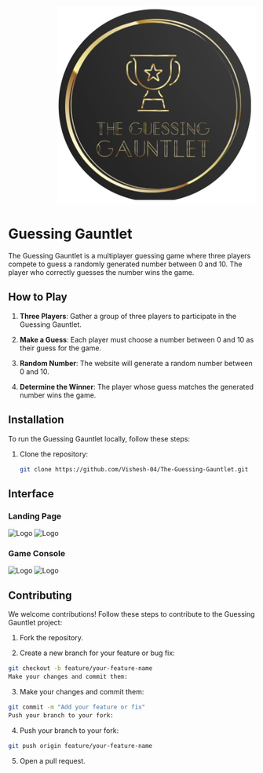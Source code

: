 <div style="padding-left: 100px;">
  <img src="assests/logo.png" alt="Your Image">
</div>

# Guessing Gauntlet 

The Guessing Gauntlet is a multiplayer guessing game where three players compete to guess a randomly generated number between 0 and 10. The player who correctly guesses the number wins the game.

## How to Play

1. **Three Players**: Gather a group of three players to participate in the Guessing Gauntlet.

2. **Make a Guess**: Each player must choose a number between 0 and 10 as their guess for the game.

3. **Random Number**: The website will generate a random number between 0 and 10.

4. **Determine the Winner**: The player whose guess matches the generated number wins the game.

## Installation

To run the Guessing Gauntlet locally, follow these steps:

1. Clone the repository:

   ```bash
   git clone https://github.com/Vishesh-04/The-Guessing-Gauntlet.git


## Interface 
### Landing Page
![Logo](assests/ss.png)
![Logo](assests/ss1.png)

### Game Console
![Logo](assests/ss2.png)
![Logo](assests/ss3.png)



<!-- Add additional screenshots as needed -->
## Contributing
We welcome contributions! Follow these steps to contribute to the Guessing Gauntlet project:

1. Fork the repository.

2. Create a new branch for your feature or bug fix:

```bash
git checkout -b feature/your-feature-name
Make your changes and commit them:
```

3. Make your changes and commit them:
```bash
git commit -m "Add your feature or fix"
Push your branch to your fork:
```
4. Push your branch to your fork:

```bash
git push origin feature/your-feature-name
```

5. Open a pull request.
